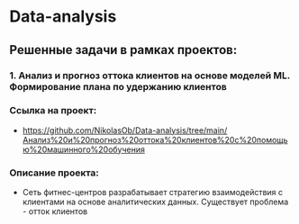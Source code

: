 # Data-analysis
## Решенные задачи в рамках проектов:
### 1. Анализ и прогноз оттока клиентов на основе моделей ML. Формирование плана по удержанию клиентов
### Сcылка на проект: 
- <https://github.com/NikolasOb/Data-analysis/tree/main/Анализ%20и%20прогноз%20оттока%20клиентов%20с%20помощью%20машинного%20обучения>
### Описание проекта: 
- Сеть фитнес-центров разрабатывает стратегию взаимодействия с клиентами на основе аналитических данных. Существует проблема - отток клиентов
